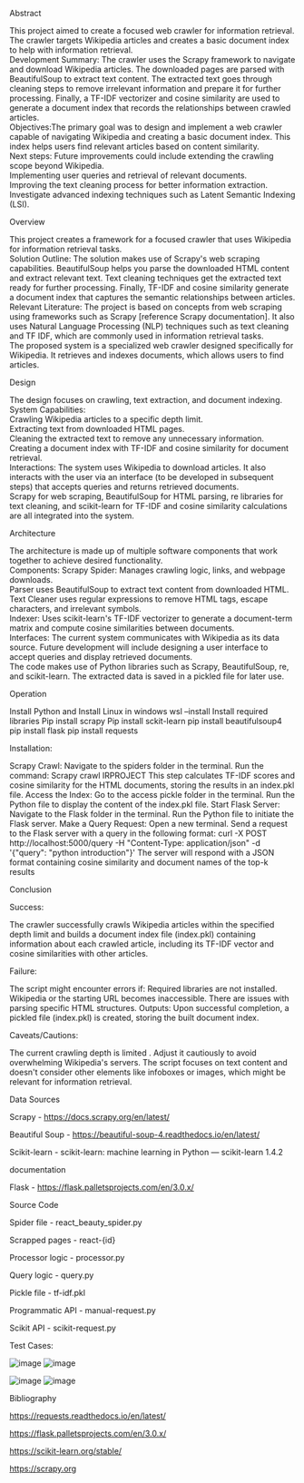 Abstract 

This project aimed to create a focused web crawler for information retrieval. 
The crawler targets Wikipedia articles and creates a basic document index to 
help with information retrieval.  
Development Summary: The crawler uses the Scrapy framework to navigate 
and download Wikipedia articles. The downloaded pages are parsed with 
BeautifulSoup to extract text content. The extracted text goes through cleaning 
steps to remove irrelevant information and prepare it for further processing. 
Finally, a TF-IDF vectorizer and cosine similarity are used to generate a 
document index that records the relationships between crawled articles.  
Objectives:The primary goal was to design and implement a web crawler 
capable of navigating Wikipedia and creating a basic document index. This 
index helps users find relevant articles based on content similarity.  
Next steps: Future improvements could include extending the crawling scope 
beyond Wikipedia.  
Implementing user queries and retrieval of relevant documents.  
Improving the text cleaning process for better information extraction.  
Investigate advanced indexing techniques such as Latent Semantic Indexing 
(LSI).  

Overview 

This project creates a framework for a focused crawler that uses Wikipedia for 
information retrieval tasks.  
Solution Outline: The solution makes use of Scrapy's web scraping capabilities. 
BeautifulSoup helps you parse the downloaded HTML content and extract 
relevant text. Text cleaning techniques get the extracted text ready for further 
processing. Finally, TF-IDF and cosine similarity generate a document index 
that captures the semantic relationships between articles.  
Relevant Literature: The project is based on concepts from web scraping using 
frameworks such as Scrapy [reference Scrapy documentation]. It also uses 
Natural Language Processing (NLP) techniques such as text cleaning and TF
IDF, which are commonly used in information retrieval tasks.  
The proposed system is a specialized web crawler designed specifically for 
Wikipedia. It retrieves and indexes documents, which allows users to find 
articles. 

Design 

The design focuses on crawling, text extraction, and document indexing.  
System Capabilities:  
Crawling Wikipedia articles to a specific depth limit.  
Extracting text from downloaded HTML pages.  
Cleaning the extracted text to remove any unnecessary information.  
Creating a document index with TF-IDF and cosine similarity for document 
retrieval.  
Interactions: The system uses Wikipedia to download articles. It also interacts 
with the user via an interface (to be developed in subsequent steps) that accepts 
queries and returns retrieved documents.  
Scrapy for web scraping, BeautifulSoup for HTML parsing, re libraries for text 
cleaning, and scikit-learn for TF-IDF and cosine similarity calculations are all 
integrated into the system.  

Architecture 

The architecture is made up of multiple software components that work together 
to achieve desired functionality.  
Components: Scrapy Spider: Manages crawling logic, links, and webpage 
downloads.  
Parser uses BeautifulSoup to extract text content from downloaded HTML.  
Text Cleaner uses regular expressions to remove HTML tags, escape characters, 
and irrelevant symbols.  
Indexer: Uses scikit-learn's TF-IDF vectorizer to generate a document-term 
matrix and compute cosine similarities between documents.  
Interfaces: The current system communicates with Wikipedia as its data source. 
Future development will include designing a user interface to accept queries and 
display retrieved documents.  
The code makes use of Python libraries such as Scrapy, BeautifulSoup, re, and 
scikit-learn. The extracted data is saved in a pickled file for later use.  

Operation 

Install Python and Install Linux in windows 
wsl –install 
Install required libraries 
Pip install scrapy 
Pip install sckit-learn 
pip install beautifulsoup4 
pip install flask 
pip install requests 

Installation: 

Scrapy Crawl: 
Navigate to the spiders folder in the terminal. 
Run the command: Scrapy crawl IRPROJECT
This step calculates TF-IDF scores and cosine similarity for the HTML 
documents, storing the results in an index.pkl file. 
Access the Index: 
Go to the access pickle folder in the terminal. 
Run the Python file to display the content of the index.pkl file. 
Start Flask Server: 
Navigate to the Flask folder in the terminal. 
Run the Python file to initiate the Flask server. 
Make a Query Request: 
Open a new terminal. 
Send a request to the Flask server with a query in the following format: 
curl -X POST http://localhost:5000/query -H "Content-Type: 
application/json" -d '{"query": "python introduction"}' 
The server will respond with a JSON format containing cosine similarity and 
document names of the top-k results 

Conclusion

Success: 

The crawler successfully crawls Wikipedia articles within the specified depth 
limit and builds a document index file (index.pkl) containing information about 
each crawled article, including its TF-IDF vector and cosine similarities with 
other articles. 

Failure: 

The script might encounter errors if: 
Required libraries are not installed. 
Wikipedia or the starting URL becomes inaccessible. 
There are issues with parsing specific HTML structures. 
Outputs: 
Upon successful completion, a pickled file (index.pkl) is created, storing the 
built document index. 

Caveats/Cautions: 

The current crawling depth is limited . Adjust it cautiously to avoid 
overwhelming Wikipedia's servers. 
The script focuses on text content and doesn't consider other elements like 
infoboxes or images, which might be relevant for information retrieval. 

Data Sources 

Scrapy - https://docs.scrapy.org/en/latest/ 

Beautiful Soup - https://beautiful-soup-4.readthedocs.io/en/latest/ 

Scikit-learn -  scikit-learn: machine learning in Python — scikit-learn 1.4.2 

documentation 

Flask - https://flask.palletsprojects.com/en/3.0.x/ 

Source Code 

Spider file - react_beauty_spider.py 

Scrapped pages - react-{id} 

Processor logic - processor.py 

Query logic - query.py 

Pickle file - tf-idf.pkl 

Programmatic API - manual-request.py 

Scikit API - scikit-request.py

Test Cases: 

![image](https://github.com/SSP24SCM80B/PROJECTIR/assets/163352430/16296301-6990-4e2e-8e44-7fa7fac746bd)
![image](https://github.com/SSP24SCM80B/PROJECTIR/assets/163352430/7e4ee9fd-5c51-44e6-a90b-79e60c53ff10)

![image](https://github.com/SSP24SCM80B/PROJECTIR/assets/163352430/aaf79629-5b6d-4690-b783-dfcc2c147ae7)
![image](https://github.com/SSP24SCM80B/PROJECTIR/assets/163352430/3ebc02ae-e2af-485e-a23a-1d88621804f6)



 
Bibliography 

https://requests.readthedocs.io/en/latest/ 

https://flask.palletsprojects.com/en/3.0.x/ 

https://scikit-learn.org/stable/ 

https://scrapy.org
